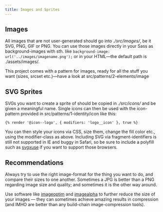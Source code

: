 ```yaml
---
title: Images and Sprites
---
```


## Images

All images that are not user-generated should go into _./src/images/_,
be it SVG, PNG, GIF or PNG. You can use those images directly in your
Sass as background-images with sth. like
`background-image: url('../images/imagename.png');` or in your
HTML—the default path is ./assets/images/.

This project comes with a pattern for images, ready for all the stuff you want (sizes, srcset etc.)—have a look at src/patterns/2-elements/image

## SVG Sprites

SVGs you want to create a sprite of should be copied in _./src/icons/_
and be given a meaningful name. Single icons can then be used with the icon-pattern provided in src/patterns/1-identity/icon like this:

```
{% render '@icon--logo', { modifiers: 'logo__icon' }, true %}
```

You can then style your
icons via CSS, size them, change the fill color etc., using the
modifier-class as above. Including SVG via fragment-identifiers is still
not supported in IE and buggy in Safari, so be sure to include a polyfill such as [svgxuse](https://github.com/Keyamoon/svgxuse) if you want to support those browsers.

## Recommendations

Always try to use the right image-format for the thing you want to do,
and compare their sizes to one another. Sometimes a JPG is better than a
PNG regarding image size and quality; and sometimes it is the other way
around.

Use software like [imageoptim](https://imageoptim.com/) and
[imagealpha](http://pngmini.com/) to further reduce the size of your
images — they can sometimes achieve amazing results in compression (and IMHO are better than any build-chain image-compression tools).
